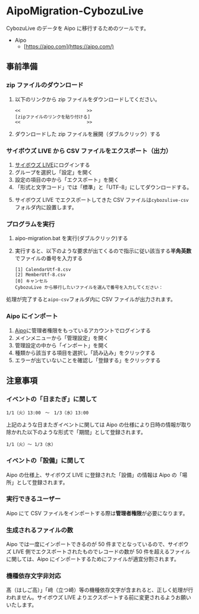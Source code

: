 # AipoMigration-CybozuLive

CybozuLive のデータを Aipo に移行するためのツールです。

- Aipo
  - [https://aipo.com](https://aipo.com/)

## 事前準備

### zip ファイルのダウンロード

1.  以下のリンクから zip ファイルをダウンロードしてください。

        <<                         >>
        [zipファイルのリンクを貼り付ける]
        <<                         >>

2.  ダウンロードした zip ファイルを展開（ダブルクリック）する

### サイボウズ LIVE から CSV ファイルをエクスポート（出力）

1. [サイボウズ LIVE](https://cybozulive.com/login)にログインする
2. グループを選択し「設定」を開く
3. 設定の項目の中から「エクスポート」を開く
4. 「形式と文字コード」では「標準」と「UTF-8」にしてダウンロードする。

5) サイボウズ LIVE でエクスポートしてきた CSV ファイルは`cybozulive-csv`フォルダ内に設置します。

### プログラムを実行

1.  aipo-migration.bat を実行(ダブルクリック)する

2.  実行すると、以下のような要求が出てくるので指示に従い該当する**半角英数**でファイルの番号を入力する

        [1] CalendarUtf-8.csv
        [2] MemberUtf-8.csv
        [0] キャンセル
        CybozuLive から移行したいファイルを選んで番号を入力してください：

処理が完了すると`aipo-csv`フォルダ内に CSV ファイルが出力されます。

### Aipo にインポート

1. [Aipo](https://login.aipo.com/)に管理者権限をもっているアカウントでログインする
2. メインメニューから「管理設定」を開く
3. 管理設定の中から「インポート」を開く
4. 種類から該当する項目を選択し「読み込み」をクリックする
5. エラーが出ていないことを確認し「登録する」をクリックする

## 注意事項

### イベントの「日またぎ」に関して

    1/1（火）13:00　〜　1/3（水）13:00

上記のような日またぎイベントに関しては Aipo の仕様により日時の情報が取り除かれた以下のような形式で「期間」として登録されます。

    1/1（火）〜 1/3（水）

### イベントの「設備」に関して

Aipo の仕様上、サイボウズ LIVE に登録された「設備」の情報は Aipo の「場所」として登録されます。

### 実行できるユーザー

Aipo にて CSV ファイルをインポートする際は**管理者権限**が必要になります。

### 生成されるファイルの数

Aipo では一度にインポートできるのが 50 件までとなっているので、サイボウズ LIVE 側でエクスポートされたものでレコードの数が 50 件を超えるファイルに関しては、Aipo にインポートするためにファイルが適宜分割されます。

### 機種依存文字非対応

髙（はしご高）」「﨑（立つ崎）等の機種依存文字が含まれると、正しく処理が行われません。サイボウズ LIVE よりエクスポートする前に変更されるようお願いいたします。
